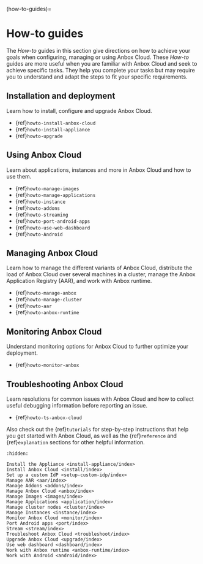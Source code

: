 (how-to-guides)=
# How-to guides

The *How-to* guides in this section give directions on how to achieve your goals when configuring, managing or using Anbox Cloud. These *How-to*  guides are more useful when you are familiar with Anbox Cloud and seek to achieve specific tasks. They help you complete your tasks but may require you to understand and adapt the steps to fit your specific requirements.

## Installation and deployment

Learn how to install, configure and upgrade Anbox Cloud.

* {ref}`howto-install-anbox-cloud`
* {ref}`howto-install-appliance`
* {ref}`howto-upgrade`

## Using Anbox Cloud

Learn about applications, instances and more in Anbox Cloud and how to use them.

* {ref}`howto-manage-images`
* {ref}`howto-manage-applications`
* {ref}`howto-instance`
* {ref}`howto-addons`
* {ref}`howto-streaming`
* {ref}`howto-port-android-apps`
* {ref}`howto-use-web-dashboard`
* {ref}`howto-Android`

## Managing Anbox Cloud

Learn how to manage the different variants of Anbox Cloud, distribute the load of Anbox Cloud over several machines in a cluster, manage the Anbox Application Registry (AAR), and work with Anbox runtime.

* {ref}`howto-manage-anbox`
* {ref}`howto-manage-cluster`
* {ref}`howto-aar`
* {ref}`howto-anbox-runtime`

## Monitoring Anbox Cloud

Understand monitoring options for Anbox Cloud to further optimize your deployment.

* {ref}`howto-monitor-anbox`

## Troubleshooting Anbox Cloud

Learn resolutions for common issues with Anbox Cloud and how to collect useful debugging information before reporting an issue.

* {ref}`howto-ts-anbox-cloud`

Also check out the {ref}`tutorials` for step-by-step instructions that help you get started with Anbox Cloud, as well as the {ref}`reference` and {ref}`explanation` sections for other helpful information.


```{toctree}
:hidden:

Install the Appliance <install-appliance/index>
Install Anbox Cloud <install/index>
Set up a custom IdP <setup-custom-idp/index>
Manage AAR <aar/index>
Manage Addons <addons/index>
Manage Anbox Cloud <anbox/index>
Manage Images <images/index>
Manage Applications <application/index>
Manage cluster nodes <cluster/index>
Manage Instances <instance/index>
Monitor Anbox Cloud <monitor/index>
Port Android apps <port/index>
Stream <stream/index>
Troubleshoot Anbox Cloud <troubleshoot/index>
Upgrade Anbox Cloud <upgrade/index>
Use web dashboard <dashboard/index>
Work with Anbox runtime <anbox-runtime/index>
Work with Android <android/index>
```